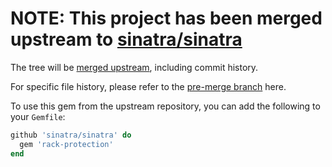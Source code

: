 # NOTE: This project has been merged upstream to [sinatra/sinatra](https://github.com/sinatra/sinatra)

The tree will be [merged upstream](https://github.com/sinatra/sinatra/tree/master/rack-protection), including commit history.

For specific file history, please refer to the [pre-merge branch](https://github.com/sinatra/rack-protection/tree/pre-merge) here.

To use this gem from the upstream repository, you can add the following to your `Gemfile`:

```ruby
github 'sinatra/sinatra' do
  gem 'rack-protection'
end
```
